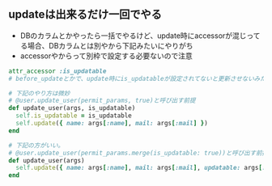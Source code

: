 ## updateは出来るだけ一回でやる
- DBのカラムとかやったら一括でやるけど、update時にaccessorが混じってる場合、DBカラムとは別やから下記みたいにやりがち
- accessorやからって別枠で設定する必要ないので注意
```ruby
attr_accessor :is_updatable
# before_updateとかで、update時にis_updatableが設定されてないと更新させないみたいなのがあったとする

# 下記のやり方は微妙
# @user.update_user(permit_params, true)と呼び出す前提 
def update_user(args, is_updatable)
  self.is_updatable = is_updatable
  self.update({ name: args[:name], mail: args[:mail] })
end

# 下記の方がいい。
# @user.update_user(permit_params.merge(is_updatable: true))と呼び出す前提 
def update_user(args)
  self.update({ name: args[:name], mail: args[:mail], updatable: args[:is_updatable] })
end

```
